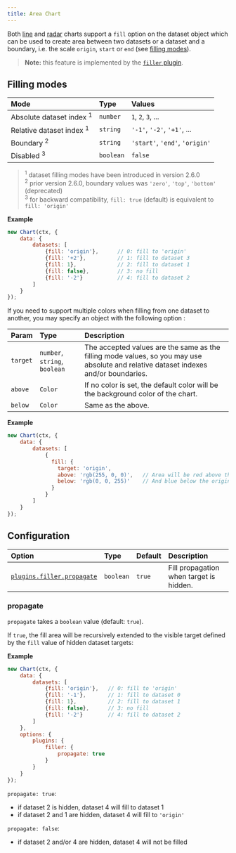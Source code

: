 ```yaml
---
title: Area Chart
---
```


Both [line](line.md) and [radar](radar.md) charts support a `fill` option on the dataset object which can be used to create area between two datasets or a dataset and a boundary, i.e. the scale `origin`, `start` or `end` (see [filling modes](#filling-modes)).

> **Note:** this feature is implemented by the [`filler` plugin](https://github.com/chartjs/Chart.js/blob/master/src/plugins/plugin.filler.js).

## Filling modes

| Mode | Type | Values |
| :--- | :--- | :--- |
| Absolute dataset index <sup>1</sup> | `number` | `1`, `2`, `3`, ... |
| Relative dataset index <sup>1</sup> | `string` | `'-1'`, `'-2'`, `'+1'`, ... |
| Boundary <sup>2</sup> | `string` | `'start'`, `'end'`, `'origin'` |
| Disabled <sup>3</sup> | `boolean` | `false` |

> <sup>1</sup> dataset filling modes have been introduced in version 2.6.0<br/>
> <sup>2</sup> prior version 2.6.0, boundary values was `'zero'`, `'top'`, `'bottom'` (deprecated)<br/>
> <sup>3</sup> for backward compatibility, `fill: true` (default) is equivalent to `fill: 'origin'`<br/>

**Example**
```javascript
new Chart(ctx, {
    data: {
        datasets: [
            {fill: 'origin'},      // 0: fill to 'origin'
            {fill: '+2'},          // 1: fill to dataset 3
            {fill: 1},             // 2: fill to dataset 1
            {fill: false},         // 3: no fill
            {fill: '-2'}           // 4: fill to dataset 2
        ]
    }
});
```

If you need to support multiple colors when filling from one dataset to another, you may specify an object with the following option :

| Param | Type | Description |
| :--- | :--- | :--- |
| `target` | `number`, `string`, `boolean` | The accepted values are the same as the filling mode values, so you may use absolute and relative dataset indexes and/or boundaries. |
| `above` | `Color` | If no color is set, the default color will be the background color of the chart. |
| `below` | `Color` | Same as the above. |

**Example**
```javascript
new Chart(ctx, {
    data: {
        datasets: [
            {
              fill: {
                target: 'origin',
                above: 'rgb(255, 0, 0)',   // Area will be red above the origin
                below: 'rgb(0, 0, 255)'    // And blue below the origin
              }
            }
        ]
    }
});
```

## Configuration
| Option | Type | Default | Description |
| :--- | :--- | :--- | :--- |
| [`plugins.filler.propagate`](#propagate) | `boolean` | `true` | Fill propagation when target is hidden.

### propagate
`propagate` takes a `boolean` value (default: `true`).

If `true`, the fill area will be recursively extended to the visible target defined by the `fill` value of hidden dataset targets:

**Example**
```javascript
new Chart(ctx, {
    data: {
        datasets: [
            {fill: 'origin'},   // 0: fill to 'origin'
            {fill: '-1'},       // 1: fill to dataset 0
            {fill: 1},          // 2: fill to dataset 1
            {fill: false},      // 3: no fill
            {fill: '-2'}        // 4: fill to dataset 2
        ]
    },
    options: {
        plugins: {
            filler: {
                propagate: true
            }
        }
    }
});
```

`propagate: true`:
- if dataset 2 is hidden, dataset 4 will fill to dataset 1
- if dataset 2 and 1 are hidden, dataset 4 will fill to `'origin'`

`propagate: false`:
- if dataset 2 and/or 4 are hidden, dataset 4 will not be filled
